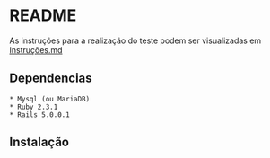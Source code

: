 # README

As instruções para a realização do teste podem ser visualizadas em [Instruções.md](Instrucoes.md)

## Dependencias

    * Mysql (ou MariaDB)
    * Ruby 2.3.1
    * Rails 5.0.0.1

## Instalação

